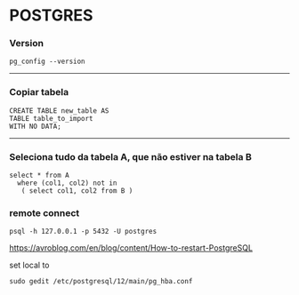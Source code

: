# POSTGRES #

### Version ###
```
pg_config --version
```

------------

### Copiar tabela ###
```
CREATE TABLE new_table AS 
TABLE table_to_import 
WITH NO DATA;
```

------------

### Seleciona tudo da tabela A, que não estiver na tabela B ###
```
select * from A 
  where (col1, col2) not in
   ( select col1, col2 from B )
```

### remote connect ###
```
psql -h 127.0.0.1 -p 5432 -U postgres
```

https://avroblog.com/en/blog/content/How-to-restart-PostgreSQL

set local to <trust>
```
sudo gedit /etc/postgresql/12/main/pg_hba.conf
```

